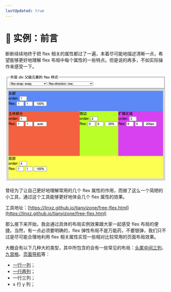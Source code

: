 ```yaml
---
lastUpdated: true
---
```


# 📕 实例：前言

断断续续地终于把 flex 相关的属性都过了一遍，本着尽可能地描述清晰一点，希望能够更好地理解 flex 布局中每个属性的一些特点。但是说的再多，不如实际操作来感受一下。

<img src="/image/03-01-01.png" style="zoom:50%;" />

曾经为了让自己更好地理解常用的几个 flex 属性的作用，而做了这么一个简陋的小工具，通过这个工具能够更好地体会几个 flex 属性的效果。

工具地址：[https://linxz.github.io/tianyizone/free-flex.html](https://linxz.github.io/tianyizone/free-flex.html)

那么接下来开始，我会通过具体的布局实例效果跟大家一起感受 flex 布局的便捷。当然，有一点必须要明确的，flex 弹性布局不是万能药，不要银弹，我们只不过是尽可能合理地利用 flex 相关属性实现一些相对比较常用的页面布局效果。

大概会有以下几种大的类型，其中所包含的会有一些常见的布局：[头尾中间三列](05.md)、[九宫格](03.md)、[页面导航](04.md)等：

* [一行一列](01.md)；
* [一行两列](02.md)；
* 一行三列；
* x 行 y 列；